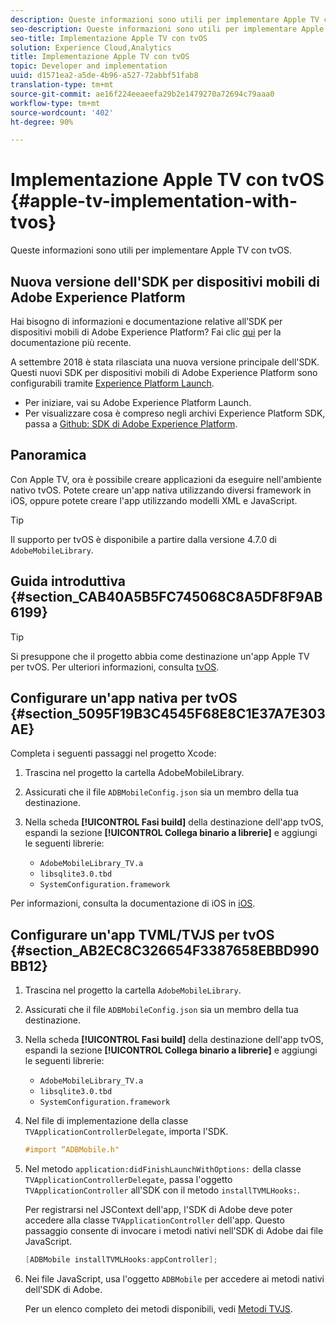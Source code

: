 ```yaml
---
description: Queste informazioni sono utili per implementare Apple TV con tvOS.
seo-description: Queste informazioni sono utili per implementare Apple TV con tvOS.
seo-title: Implementazione Apple TV con tvOS
solution: Experience Cloud,Analytics
title: Implementazione Apple TV con tvOS
topic: Developer and implementation
uuid: d1571ea2-a5de-4b96-a527-72abbf51fab8
translation-type: tm+mt
source-git-commit: ae16f224eeaeefa29b2e1479270a72694c79aaa0
workflow-type: tm+mt
source-wordcount: '402'
ht-degree: 90%

---
```



# Implementazione Apple TV con tvOS {#apple-tv-implementation-with-tvos}

Queste informazioni sono utili per implementare Apple TV con tvOS.

## Nuova versione dell&#39;SDK per dispositivi mobili di Adobe Experience Platform

Hai bisogno di informazioni e documentazione relative all’SDK per dispositivi mobili di Adobe Experience Platform? Fai clic [qui](https://aep-sdks.gitbook.io/docs/) per la documentazione più recente.

A settembre 2018 è stata rilasciata una nuova versione principale dell&#39;SDK. Questi nuovi SDK per dispositivi mobili di Adobe Experience Platform sono configurabili tramite [Experience Platform Launch](https://www.adobe.com/it/experience-platform/launch.html).

* Per iniziare, vai su Adobe Experience Platform Launch.
* Per visualizzare cosa è compreso negli archivi Experience Platform SDK, passa a [Github: SDK di Adobe Experience Platform](https://github.com/Adobe-Marketing-Cloud/acp-sdks).

## Panoramica

Con Apple TV, ora è possibile creare applicazioni da eseguire nell&#39;ambiente nativo tvOS. Potete creare un&#39;app nativa utilizzando diversi framework in iOS, oppure potete creare l&#39;app utilizzando modelli XML e JavaScript.

>[!TIP]
>
>Il supporto per tvOS è disponibile a partire dalla versione 4.7.0 di `AdobeMobileLibrary`.

## Guida introduttiva {#section_CAB40A5B5FC745068C8A5DF8F9AB6199}

>[!TIP]
>
>Si presuppone che il progetto abbia come destinazione un&#39;app Apple TV per tvOS. Per ulteriori informazioni, consulta [tvOS](https://developer.apple.com/tvos/documentation/).

## Configurare un&#39;app nativa per tvOS {#section_5095F19B3C4545F68E8C1E37A7E303AE}

Completa i seguenti passaggi nel progetto Xcode:

1. Trascina nel progetto la cartella AdobeMobileLibrary.
1. Assicurati che il file `ADBMobileConfig.json` sia un membro della tua destinazione.
1. Nella scheda **[!UICONTROL Fasi build]** della destinazione dell&#39;app tvOS, espandi la sezione **[!UICONTROL Collega binario a librerie]** e aggiungi le seguenti librerie:

   * `AdobeMobileLibrary_TV.a`
   * `libsqlite3.0.tbd`
   * `SystemConfiguration.framework`

Per informazioni, consulta la documentazione di iOS in [iOS](https://developer.apple.com/ios/resources/).

## Configurare un&#39;app TVML/TVJS per tvOS {#section_AB2EC8C326654F3387658EBBD990BB12}

1. Trascina nel progetto la cartella `AdobeMobileLibrary`.
1. Assicurati che il file `ADBMobileConfig.json` sia un membro della tua destinazione.
1. Nella scheda **[!UICONTROL Fasi build]** della destinazione dell&#39;app tvOS, espandi la sezione **[!UICONTROL Collega binario a librerie]** e aggiungi le seguenti librerie:

   * `AdobeMobileLibrary_TV.a`
   * `libsqlite3.0.tbd`
   * `SystemConfiguration.framework`

1. Nel file di implementazione della classe `TVApplicationControllerDelegate`, importa l&#39;SDK.

   ```objective-c
   #import “ADBMobile.h"
   ```

1. Nel metodo `application:didFinishLaunchWithOptions:` della classe `TVApplicationControllerDelegate`, passa l&#39;oggetto `TVApplicationController` all&#39;SDK con il metodo `installTVMLHooks:`.

   Per registrarsi nel JSContext dell&#39;app, l&#39;SDK di Adobe deve poter accedere alla classe `TVApplicationController` dell&#39;app. Questo passaggio consente di invocare i metodi nativi nell&#39;SDK di Adobe dai file JavaScript.

   ```objective-c
   [ADBMobile installTVMLHooks:appController];
   ```

1. Nei file JavaScript, usa l&#39;oggetto `ADBMobile` per accedere ai metodi nativi dell&#39;SDK di Adobe.

   Per un elenco completo dei metodi disponibili, vedi [Metodi TVJS](/help/ios/apple-tv-implementation-tvos/tvjs-methods.md).

